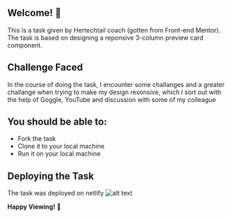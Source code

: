 ## Welcome! 👋

This is a task given by Hertechtail coach (gotten from Front-end Mentor). The task is based on designing a reponsive 3-column preview card component.


## Challenge Faced

   In the course of doing the task, I encounter some challanges and a greater challange when trying to make my design resonsive, which I sort out with the help of Goggle, YouTube and discussion with some of my colleague 


## You should be able to:

* Fork the task
* Clone it to your local machine
* Run it on your local machine

## Deploying the  Task

The task was deployed on netlify
![alt text](https://astounding-pastelito-a6873f.netlify.app/)


**Happy Viewing!** 🚀

